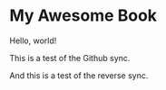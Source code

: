 # My Awesome Book

Hello, world!



This is a test of the Github sync.

And this is a test of the reverse sync.
